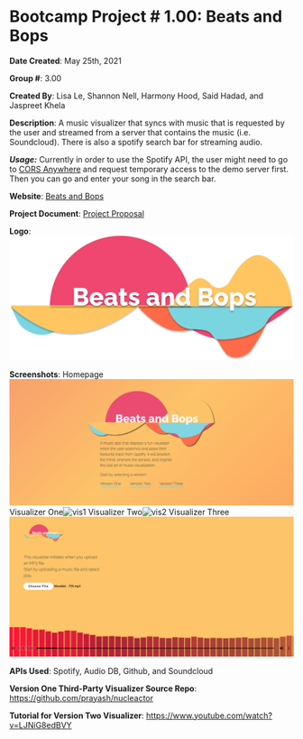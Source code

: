 # Bootcamp Project # 1.00: Beats and Bops

**Date Created**: May 25th, 2021

**Group #**: 3.00

**Created By**: Lisa Le, Shannon Nell, Harmony Hood, Said Hadad, and Jaspreet Khela

**Description**: A music visualizer that syncs with music that is requested by the user and streamed from a server that contains the music (i.e. Soundcloud). There is also a spotify search bar for streaming audio.

***Usage:*** Currently in order to use the Spotify API, the user might need to go to [CORS Anywhere](https://cors-anywhere.herokuapp.com/corsdemo) and request temporary access to the demo server first. Then you can go and enter your song in the search bar. 

**Website**: [Beats and Bops](https://uotgroup3.github.io/beats-and-bops/)

**Project Document**: [Project Proposal](https://docs.google.com/document/d/1H5HEuLqtift8yredVhPvZUYwSanIB65mDYJWmKhV4tk/edit?usp=sharing)

**Logo**: ![logo](./assets/images/Logo.svg)

**Screenshots**:
Homepage![homepage](./assets/images/homepage_SS.png)
Visualizer One![vis1](https://user-images.githubusercontent.com/80941606/120904863-894f6d80-c61c-11eb-8e0a-e49b8ba415e9.png)
Visualizer Two![vis2](https://user-images.githubusercontent.com/80941606/120904865-8bb1c780-c61c-11eb-8770-dbfe7f7d68cd.png)
Visualizer Three![vis3](./assets/images/vis3_SS.png)

**APIs Used**: Spotify, Audio DB, Github, and Soundcloud

**Version One Third-Party Visualizer Source Repo**: https://github.com/prayash/nucleactor

**Tutorial for Version Two Visualizer**: https://www.youtube.com/watch?v=LJNiG8edBVY

